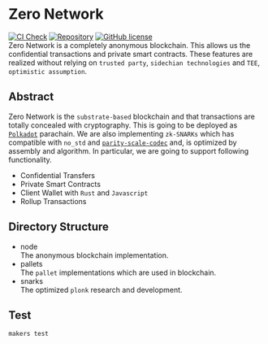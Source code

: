 # Zero Network
[![CI Check](https://github.com/zero-network/zero/actions/workflows/ci.yml/badge.svg)](https://github.com/zero-network/zero/actions/workflows/ci.yml) [![Repository](https://img.shields.io/badge/github-zero-blueviolet?logo=github)](https://github.com/zero-network/zero) [![GitHub license](https://img.shields.io/badge/license-GPL3%2FApache2-blue)](#LICENSE)  
Zero Network is a completely anonymous blockchain. This allows us the confidential transactions and private smart contracts. These features are realized without relying on `trusted party`, `sidechian technologies` and `TEE`, `optimistic assumption`.

## Abstract
Zero Network is the `substrate-based` blockchain and that transactions are totally concealed with cryptography. This is going to be deployed as [`Polkadot`](https://polkadot.network/) parachain. We are also implementing `zk-SNARKs` which has compatible with `no_std` and [`parity-scale-codec`](https://github.com/paritytech/parity-scale-codec) and, is optimized by assembly and algorithm. In particular, we are going to support following functionality.

- Confidential Transfers
- Private Smart Contracts
- Client Wallet with `Rust` and `Javascript`
- Rollup Transactions

## Directory Structure
- node  
The anonymous blockchain implementation.
- pallets  
The `pallet` implementations which are used in blockchain.
- snarks  
The optimized `plonk` research and development.

## Test
```
makers test
```
